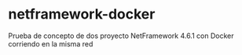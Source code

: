 # netframework-docker
Prueba de concepto de dos proyecto NetFramework 4.6.1 con Docker corriendo en la misma red
